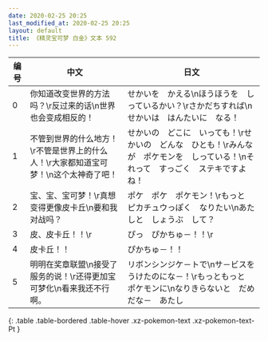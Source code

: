 ```yaml
---
date: 2020-02-25 20:25
last_modified_at: 2020-02-25 20:25
layout: default
title: 《精灵宝可梦 白金》文本 592
---
```

| 编号 | 中文 | 日文 |
| ---- | ---- | ---- |
| 0 | 你知道改变世界的方法吗？\r反过来的话\n世界也会变成相反的！ | せかいを　かえる\nほうほうを　しっているかい？\rさかだちすれば\nせかいは　はんたいに　なる！ |
| 1 | 不管到世界的什么地方！\r不管是世界上的什么人！\r大家都知道宝可梦！\n这个太神奇了吧！ | せかいの　どこに　いっても！\rせかいの　どんな　ひとも！\rみんなが　ポケモンを　しっている！\nそれって　すっごく　ステキですよね！ |
| 2 | 宝、宝、宝可梦！\r真想变得更像皮卡丘\n要和我对战吗？ | ポケ　ポケ　ポケモン！\rもっと　ピカチュウっぽく　なりたい\nあたしと　しょうぶ　して？ |
| 3 | 皮、皮卡丘！！\r | ぴっ　ぴかちゅ－！！\r |
| 4 | 皮卡丘！！ | ぴかちゅ－！！ |
| 5 | 明明在奖章联盟\n接受了服务的说！\r还得更加宝可梦化\n看来我还不行啊。 | リボンシンジケ－トで\nサ－ビスを　うけたのにな－！\rもっともっと　ポケモンに\nなりきらないと　だめだな－　あたし |
{: .table .table-bordered .table-hover .xz-pokemon-text .xz-pokemon-text-Pt }
